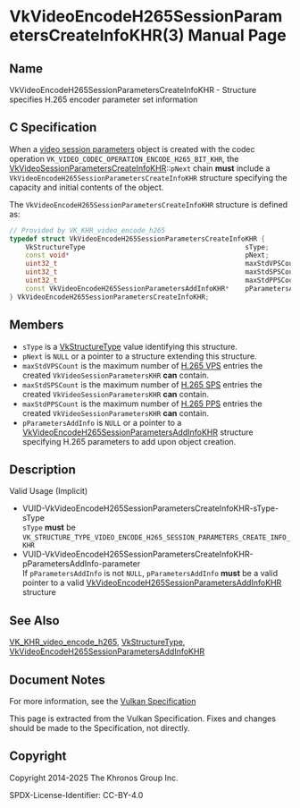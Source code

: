 # VkVideoEncodeH265SessionParametersCreateInfoKHR(3) Manual Page

## Name

VkVideoEncodeH265SessionParametersCreateInfoKHR - Structure specifies H.265 encoder parameter set information



## [](#_c_specification)C Specification

When a [video session parameters](https://registry.khronos.org/vulkan/specs/latest/html/vkspec.html#video-session-parameters) object is created with the codec operation `VK_VIDEO_CODEC_OPERATION_ENCODE_H265_BIT_KHR`, the [VkVideoSessionParametersCreateInfoKHR](https://registry.khronos.org/vulkan/specs/latest/man/html/VkVideoSessionParametersCreateInfoKHR.html)::`pNext` chain **must** include a `VkVideoEncodeH265SessionParametersCreateInfoKHR` structure specifying the capacity and initial contents of the object.

The `VkVideoEncodeH265SessionParametersCreateInfoKHR` structure is defined as:

```c++
// Provided by VK_KHR_video_encode_h265
typedef struct VkVideoEncodeH265SessionParametersCreateInfoKHR {
    VkStructureType                                        sType;
    const void*                                            pNext;
    uint32_t                                               maxStdVPSCount;
    uint32_t                                               maxStdSPSCount;
    uint32_t                                               maxStdPPSCount;
    const VkVideoEncodeH265SessionParametersAddInfoKHR*    pParametersAddInfo;
} VkVideoEncodeH265SessionParametersCreateInfoKHR;
```

## [](#_members)Members

- `sType` is a [VkStructureType](https://registry.khronos.org/vulkan/specs/latest/man/html/VkStructureType.html) value identifying this structure.
- `pNext` is `NULL` or a pointer to a structure extending this structure.
- `maxStdVPSCount` is the maximum number of [H.265 VPS](https://registry.khronos.org/vulkan/specs/latest/html/vkspec.html#encode-h265-vps) entries the created `VkVideoSessionParametersKHR` **can** contain.
- `maxStdSPSCount` is the maximum number of [H.265 SPS](https://registry.khronos.org/vulkan/specs/latest/html/vkspec.html#encode-h265-sps) entries the created `VkVideoSessionParametersKHR` **can** contain.
- `maxStdPPSCount` is the maximum number of [H.265 PPS](https://registry.khronos.org/vulkan/specs/latest/html/vkspec.html#encode-h265-pps) entries the created `VkVideoSessionParametersKHR` **can** contain.
- `pParametersAddInfo` is `NULL` or a pointer to a [VkVideoEncodeH265SessionParametersAddInfoKHR](https://registry.khronos.org/vulkan/specs/latest/man/html/VkVideoEncodeH265SessionParametersAddInfoKHR.html) structure specifying H.265 parameters to add upon object creation.

## [](#_description)Description

Valid Usage (Implicit)

- [](#VUID-VkVideoEncodeH265SessionParametersCreateInfoKHR-sType-sType)VUID-VkVideoEncodeH265SessionParametersCreateInfoKHR-sType-sType  
  `sType` **must** be `VK_STRUCTURE_TYPE_VIDEO_ENCODE_H265_SESSION_PARAMETERS_CREATE_INFO_KHR`
- [](#VUID-VkVideoEncodeH265SessionParametersCreateInfoKHR-pParametersAddInfo-parameter)VUID-VkVideoEncodeH265SessionParametersCreateInfoKHR-pParametersAddInfo-parameter  
  If `pParametersAddInfo` is not `NULL`, `pParametersAddInfo` **must** be a valid pointer to a valid [VkVideoEncodeH265SessionParametersAddInfoKHR](https://registry.khronos.org/vulkan/specs/latest/man/html/VkVideoEncodeH265SessionParametersAddInfoKHR.html) structure

## [](#_see_also)See Also

[VK\_KHR\_video\_encode\_h265](https://registry.khronos.org/vulkan/specs/latest/man/html/VK_KHR_video_encode_h265.html), [VkStructureType](https://registry.khronos.org/vulkan/specs/latest/man/html/VkStructureType.html), [VkVideoEncodeH265SessionParametersAddInfoKHR](https://registry.khronos.org/vulkan/specs/latest/man/html/VkVideoEncodeH265SessionParametersAddInfoKHR.html)

## [](#_document_notes)Document Notes

For more information, see the [Vulkan Specification](https://registry.khronos.org/vulkan/specs/latest/html/vkspec.html#VkVideoEncodeH265SessionParametersCreateInfoKHR)

This page is extracted from the Vulkan Specification. Fixes and changes should be made to the Specification, not directly.

## [](#_copyright)Copyright

Copyright 2014-2025 The Khronos Group Inc.

SPDX-License-Identifier: CC-BY-4.0